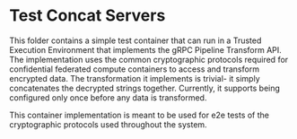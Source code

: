 # Test Concat Servers


This folder contains a simple test container that can run in a Trusted Execution
Environment that implements the gRPC Pipeline Transform API. The implementation
uses the common cryptographic protocols required for confidential federated
compute containers to access and transform encrypted data. The transformation it
implements is trivial- it simply concatenates the decrypted strings together.
Currently, it supports being configured only once before any data is
transformed.

This container implementation is meant to be used for e2e tests of the
cryptographic protocols used throughout the system.
